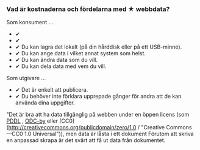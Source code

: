 ### Vad är kostnaderna och fördelarna med <span class="stars-inline">&#x2605;</span> webbdata?

Som konsument &hellip;

- &#10004;
- &#10004;
- &#10004; Du kan lagra det lokalt (på din hårddisk eller på ett USB-minne).
- &#10004; Du kan ange data i vilket annat system som helst.
- &#10004; Du kan ändra data som du vill.
- &#10004; Du kan dela data med vem du vill.

Som utgivare &hellip;

- &#10004; Det är enkelt att publicera.
- &#10004; Du behöver inte förklara upprepade gånger för andra att de kan använda dina uppgifter.

"Det är bra att ha data tillgänglig på webben under en öppen licens (som [PDDL](http://opendatacommons.org/licenses/pddl/ "Open Data Commons &raquo; Public Domain Dedication and License (PDDL)") , [ODC-by](http://opendatacommons.org/licenses/by/ "Open Data Commons &raquo; Open Data Commons Attribution License") eller [CC0](http://creativecommons.org/publicdomain/zero/1.0 / "Creative Commons &mdash;CC0 1.0 Universal")), men data är låsta i ett dokument Förutom att skriva en anpassad skrapa är det svårt att få ut data från dokumentet.
